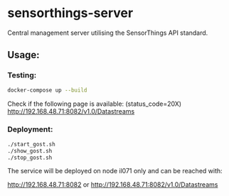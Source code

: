 # sensorthings-server

Central management server utilising the SensorThings API standard.


## Usage:

### Testing:

```bash
docker-compose up --build
```

Check if the following page is available: (status_code=20X)
http://192.168.48.71:8082/v1.0/Datastreams


### Deployment:

```bash
./start_gost.sh
./show_gost.sh
./stop_gost.sh
```

The service will be deployed on node il071 only and can be reached with:

http://192.168.48.71:8082 or 
http://192.168.48.71:8082/v1.0/Datastreams


